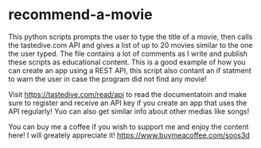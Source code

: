 # recommend-a-movie
This python scripts prompts the user to type the title of a movie, then calls the tastedive.com API and gives a list of up to 20 movies similar to the one the user typed.
The file contains a lot of comments as I write and publish these scripts as educational content. This is a good example of how you can create an app using a REST API, this script also contant an if statment to warn the user in case the program did not find any movie!

Visit https://tastedive.com/read/api to read the documentatoin and make sure to register and receive an API key if you create an app that uses the API regularly!
Yuo can also get similar info about other medias like songs!

You can buy me a coffee if you wish to support me and enjoy the content here! I will greately appreciate it! https://www.buymeacoffee.com/soos3d
